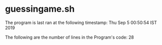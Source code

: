 # guessingame.sh
The program is last ran at the following timestamp: 
Thu Sep 5 00:50:54 IST 2019


The following are the number of lines in the Program's code: 
28

